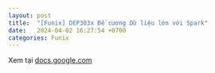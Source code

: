 ```yaml
---
layout: post
title:  "[Funix] DEP303x Đề cương Dữ liệu lớn với Spark"
date:   2024-04-02 16:27:54 +0700
categories: Funix
---
```


Xem tại [docs.google.com](https://docs.google.com/document/d/1yXuM2NZr-oozJgBGLgg3l81JLaavQyOJqAa7rgFB8wM/edit?usp=sharing])

